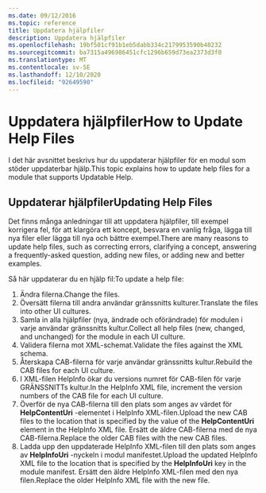 ```yaml
---
ms.date: 09/12/2016
ms.topic: reference
title: Uppdatera hjälpfiler
description: Uppdatera hjälpfiler
ms.openlocfilehash: 19bf501cf91b1eb5dabb334c2179953590b40232
ms.sourcegitcommit: ba7315a496986451cfc1296b659d73ea2373d3f0
ms.translationtype: MT
ms.contentlocale: sv-SE
ms.lasthandoff: 12/10/2020
ms.locfileid: "92649590"
---
```

# <a name="how-to-update-help-files"></a><span data-ttu-id="d189b-103">Uppdatera hjälpfiler</span><span class="sxs-lookup"><span data-stu-id="d189b-103">How to Update Help Files</span></span>

<span data-ttu-id="d189b-104">I det här avsnittet beskrivs hur du uppdaterar hjälpfiler för en modul som stöder uppdaterbar hjälp.</span><span class="sxs-lookup"><span data-stu-id="d189b-104">This topic explains how to update help files for a module that supports Updatable Help.</span></span>

## <a name="updating-help-files"></a><span data-ttu-id="d189b-105">Uppdaterar hjälpfiler</span><span class="sxs-lookup"><span data-stu-id="d189b-105">Updating Help Files</span></span>

<span data-ttu-id="d189b-106">Det finns många anledningar till att uppdatera hjälpfiler, till exempel korrigera fel, för att klargöra ett koncept, besvara en vanlig fråga, lägga till nya filer eller lägga till nya och bättre exempel.</span><span class="sxs-lookup"><span data-stu-id="d189b-106">There are many reasons to update help files, such as correcting errors, clarifying a concept, answering a frequently-asked question, adding new files, or adding new and better examples.</span></span>

<span data-ttu-id="d189b-107">Så här uppdaterar du en hjälp fil:</span><span class="sxs-lookup"><span data-stu-id="d189b-107">To update a help file:</span></span>

1. <span data-ttu-id="d189b-108">Ändra filerna.</span><span class="sxs-lookup"><span data-stu-id="d189b-108">Change the files.</span></span>
1. <span data-ttu-id="d189b-109">Översätt filerna till andra användar gränssnitts kulturer.</span><span class="sxs-lookup"><span data-stu-id="d189b-109">Translate the files into other UI cultures.</span></span>
1. <span data-ttu-id="d189b-110">Samla in alla hjälpfiler (nya, ändrade och oförändrade) för modulen i varje användar gränssnitts kultur.</span><span class="sxs-lookup"><span data-stu-id="d189b-110">Collect all help files (new, changed, and unchanged) for the module in each UI culture.</span></span>
1. <span data-ttu-id="d189b-111">Validera filerna mot XML-schemat.</span><span class="sxs-lookup"><span data-stu-id="d189b-111">Validate the files against the XML schema.</span></span>
1. <span data-ttu-id="d189b-112">Återskapa CAB-filerna för varje användar gränssnitts kultur.</span><span class="sxs-lookup"><span data-stu-id="d189b-112">Rebuild the CAB files for each UI culture.</span></span>
1. <span data-ttu-id="d189b-113">I XML-filen HelpInfo ökar du versions numret för CAB-filen för varje GRÄNSSNITTs kultur.</span><span class="sxs-lookup"><span data-stu-id="d189b-113">In the HelpInfo XML file, increment the version numbers of the CAB file for each UI culture.</span></span>
1. <span data-ttu-id="d189b-114">Överför de nya CAB-filerna till den plats som anges av värdet för **HelpContentUri** -elementet i HelpInfo XML-filen.</span><span class="sxs-lookup"><span data-stu-id="d189b-114">Upload the new CAB files to the location that is specified by the value of the **HelpContentUri** element in the HelpInfo XML file.</span></span> <span data-ttu-id="d189b-115">Ersätt de äldre CAB-filerna med de nya CAB-filerna.</span><span class="sxs-lookup"><span data-stu-id="d189b-115">Replace the older CAB files with the new CAB files.</span></span>
1. <span data-ttu-id="d189b-116">Ladda upp den uppdaterade HelpInfo XML-filen till den plats som anges av **HelpInfoUri** -nyckeln i modul manifestet.</span><span class="sxs-lookup"><span data-stu-id="d189b-116">Upload the updated HelpInfo XML file to the location that is specified by the **HelpInfoUri** key in the module manifest.</span></span> <span data-ttu-id="d189b-117">Ersätt den äldre HelpInfo XML-filen med den nya filen.</span><span class="sxs-lookup"><span data-stu-id="d189b-117">Replace the older HelpInfo XML file with the new file.</span></span>
